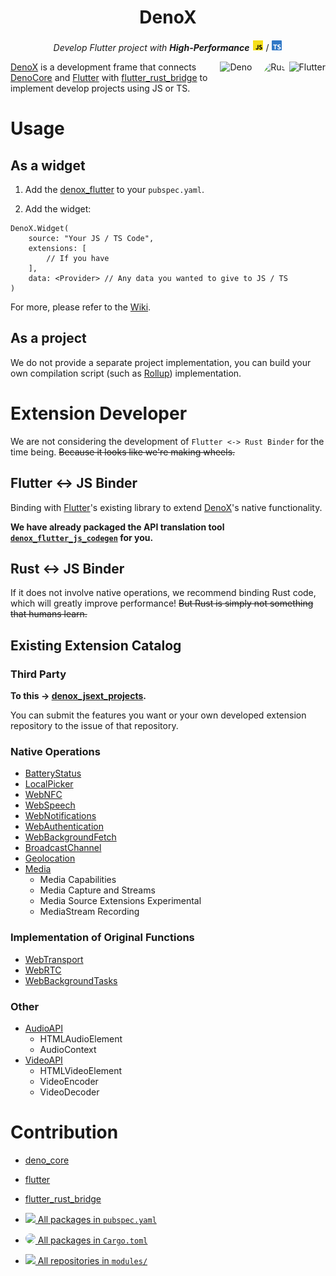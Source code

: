 <div align="center">

# DenoX
<p>

<em>Develop Flutter project with **High-Performance**</em>
<img src="https://github.com/vscode-icons/vscode-icons/raw/refs/heads/master/icons/file_type_js_official.svg" height="18px" alt="JavaScript" /> / <img src="https://github.com/vscode-icons/vscode-icons/raw/refs/heads/master/icons/file_type_typescript_official.svg" height="18px" alt="TypeScript" />

</p>

</div>

<a href="https://flutter.dev">
	<img
		src="https://avatars.githubusercontent.com/u/14101776?s=200&v=4"
		height="100px" alt="Flutter" align="right" />
</a> <a href="https://www.rust-lang.org">
	<img
		src="https://avatars.githubusercontent.com/u/5430905?s=200&v=4"
		height="100px" alt="Rust" style="border-radius: 50%" align="right"
		style="margin-right: 5px" />
</a> <a href="https://deno.com">
	<img
		src="https://avatars.githubusercontent.com/u/42048915?s=200&v=4"
		height="100px" alt="Deno" align="right"
		style="margin-right: 14px" />
</a>

[DenoX][denox url] is a development frame that connects [DenoCore][deno_core url] and [Flutter][flutter url] with [flutter_rust_bridge][flutter_rust_bridge url] to implement develop projects using JS or TS.

# Usage
## As a widget
1. Add the [denox_flutter](https://pub.dev/packages/denox_flutter) to your `pubspec.yaml`.

2. Add the widget:

``` flutter
DenoX.Widget(
	source: "Your JS / TS Code",
	extensions: [
		// If you have
	],
	data: <Provider> // Any data you wanted to give to JS / TS
)
```

For more, please refer to the [Wiki][denox wiki url].

## As a project
We do not provide a separate project implementation, you can build your own compilation script (such as [Rollup][rollup url]) implementation.

# Extension Developer
We are not considering the development of `Flutter <-> Rust Binder` for the time being. ~~Because it looks like we're making wheels.~~

## Flutter <-> JS Binder
Binding with [Flutter][flutter url]'s existing library to extend [DenoX][denox url]'s native functionality.

<strong>We have already packaged the API translation tool [`denox_flutter_js_codegen`][denox_flutter_js_codegen url] for you.</strong>

## Rust <-> JS Binder
If it does not involve native operations, we recommend binding Rust code, which will greatly improve performance! ~~But Rust is simply not something that humans learn.~~

## Existing Extension Catalog
### Third Party
**To this -> [denox_jsext_projects].**

You can submit the features you want or your own developed extension repository to the issue of that repository.

### Native Operations
+ [BatteryStatus][denox_jsext_battery]
+ [LocalPicker][denox_jsext_local_picker]
+ [WebNFC][denox_jsext_nfc]
+ [WebSpeech][denox_jsext_tts]
+ [WebNotifications][denox_jsext_notifications]
+ [WebAuthentication][denox_jsext_authentication]
+ [WebBackgroundFetch][denox_jsext_background_fetch]
+ [BroadcastChannel][denox_jsext_eventbus]
+ [Geolocation][denox_jsext_location]
+ [Media][denox_jsext_camera]
  + Media Capabilities
  + Media Capture and Streams
  + Media Source Extensions Experimental
  + MediaStream Recording

### Implementation of Original Functions
+ [WebTransport][denox_jsext_webtransport]
+ [WebRTC][denox_jsext_webrtc]
+ [WebBackgroundTasks][denox_jsext_isolate]

### Other
+ [AudioAPI][denox_jsext_audio]
  + HTMLAudioElement
  + AudioContext
+ [VideoAPI][denox_jsext_video]
  + HTMLVideoElement
  + VideoEncoder
  + VideoDecoder

# Contribution
- [deno_core][deno_core url]
- [flutter][flutter url]
- [flutter_rust_bridge][flutter_rust_bridge url]

- [<img src="https://avatars.githubusercontent.com/u/14101776?s=50&v=4" height="15px" /> All packages in `pubspec.yaml`](/pubspec.yaml)
- [<img src="https://avatars.githubusercontent.com/u/5430905?s=50&v=4" height="15px" style="border-radius: 50%" /> All packages in `Cargo.toml`](/rust/Cargo.toml)
- [<img src="https://docs.github.com/assets/cb-345/images/site/favicon.png" height="15px" /> All repositories in `modules/`](/modules)

[denox url]: https://github.com/sky-sunnext/denox
[denox wiki url]: https://github.com/denox/denox_flutter/wiki
[deno_core url]: https://github.com/denoland/deno_core
[flutter url]: https://flutter.dev
[flutter_rust_bridge url]: https://github.com/fzyzcjy/flutter_rust_bridge
[denox_flutter_js_codegen url]: https://github.com/sky-sunnext/denox_flutter_js_codegen
[rollup url]: https://github.com/rollup/rollup

[denox_jsext_projects]: https://github.com/denox/denox_jsext_projects
[denox_jsext_webtransport]: https://github.com/denox/denox_jsext_webtransport
[denox_jsext_local_picker]: https://github.com/denox/denox_jsext_local_picker
[denox_jsext_webrtc]: https://github.com/denox/denox_jsext_webrtc
[denox_jsext_audio]: https://github.com/denox/denox_jsext_audio
[denox_jsext_video]: https://github.com/denox/denox_jsext_video
[denox_jsext_nfc]: https://github.com/denox/denox_jsext_nfc
[denox_jsext_tts]: https://github.com/denox/denox_jsext_tts
[denox_jsext_notifications]: https://github.com/denox/denox_jsext_notifications
[denox_jsext_authentication]: https://github.com/denox/denox_jsext_authentication
[denox_jsext_background_fetch]: https://github.com/denox/denox_jsext_background_fetch
[denox_jsext_isolate]: https://github.com/denox/denox_jsext_isolate
[denox_jsext_battery]: https://github.com/denox/denox_jsext_battery
[denox_jsext_eventbus]: https://github.com/denox/denox_jsext_eventbus
[denox_jsext_location]: https://github.com/denox/denox_jsext_location
[denox_jsext_camera]: https://github.com/denox/denox_jsext_camera
